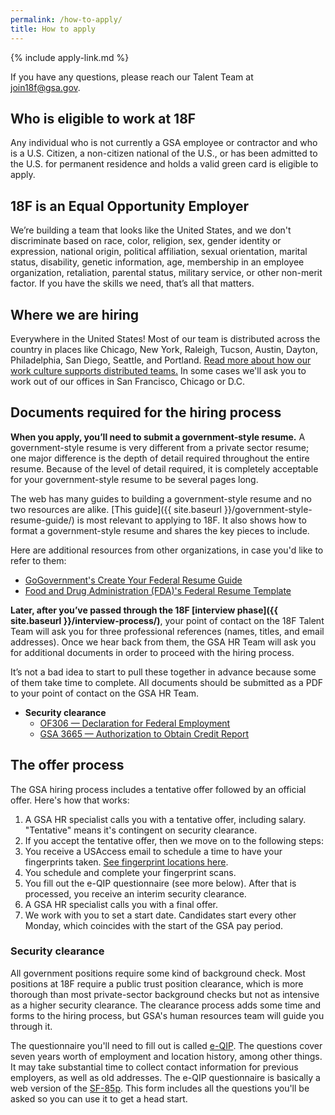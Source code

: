 ```yaml
---
permalink: /how-to-apply/
title: How to apply
---
```

{% include apply-link.md %}

If you have any questions, please reach our Talent Team at [join18f@gsa.gov](mailto:join18f@gsa.gov).

## Who is eligible to work at 18F

Any individual who is not currently a GSA employee or contractor and who is a U.S. Citizen, a non-citizen national of the U.S., or has been admitted to the U.S. for permanent residence and holds a valid green card is eligible to apply.

## 18F is an Equal Opportunity Employer
We’re building a team that looks like the United States, and we don't discriminate based on race, color, religion, sex, gender identity or expression, national origin, political affiliation, sexual orientation, marital status, disability, genetic information, age, membership in an employee organization, retaliation, parental status, military service, or other non-merit factor. If you have the skills we need, that’s all that matters.

## Where we are hiring

Everywhere in the United States! Most of our team is distributed across the country in places like Chicago, New York, Raleigh, Tucson, Austin, Dayton, Philadelphia, San Diego, Seattle, and Portland. [Read more about how our work culture supports distributed teams.](https://18f.gsa.gov/2015/10/15/best-practices-for-distributed-teams/) In some cases we'll ask you to work out of our offices in San Francisco, Chicago or D.C.


## Documents required for the hiring process

**When you apply, you’ll need to submit a government-style resume.** A government-style resume is very different from a private sector resume; one major difference is the depth of detail required throughout the entire resume. Because of the level of detail required, it is completely acceptable for your government-style resume to be several pages long. 

The web has many guides to building a government-style resume and no two resources are alike. [This guide]({{ site.baseurl }}/government-style-resume-guide/) is most relevant to applying to 18F. It also shows how to format a government-style resume and shares the key pieces to include.

Here are additional resources from other organizations, in case you'd like to refer to them: 
- [GoGovernment's Create Your Federal Resume Guide](http://gogovernment.org/how_to_apply/write_your_federal_resume/create_your_resume.php) 
- [Food and Drug Administration (FDA)'s Federal Resume Template](http://www.fda.gov/downloads/AboutFDA/WorkingatFDA/UCM279014.pdf)

**Later, after you’ve passed through the 18F [interview
phase]({{ site.baseurl }}/interview-process/)**, your point of contact on the 18F Talent Team will ask you for three professional references (names, titles, and email addresses). Once we hear back from them, the GSA HR Team will ask you for additional documents in order to proceed with the hiring process.

It’s not a bad idea to start to pull these together in advance because some of them take time to complete. All documents should be submitted as a PDF to your point of contact on the GSA HR Team.

-   **Security clearance**
    -   [OF306 — Declaration for Federal Employment](https://www.opm.gov/Forms/pdf_fill/of0306.pdf)
    -   [GSA 3665 — Authorization to Obtain Credit Report](http://www.gsa.gov/portal/getFormFormatPortalData.action?mediaId=29769)

## The offer process

The GSA hiring process includes a tentative offer followed by an official offer. Here's how that works:

1.  A GSA HR specialist calls you with a tentative offer, including salary. "Tentative" means it's contingent on security clearance.
2.  If you accept the tentative offer, then we move on to the following steps:
3.  You receive a USAccess email to schedule a time to have your fingerprints taken. [See fingerprint locations here](http://www.fedidcard.gov/centerlocator.aspx).
4.  You schedule and complete your fingerprint scans.
5.  You fill out the e-QIP questionnaire (see more below). After that is processed, you receive an interim security clearance.
6.  A GSA HR specialist calls you with a final offer.
7.  We work with you to set a start date. Candidates start every other Monday, which coincides with the start of the GSA pay period.

### Security clearance

All government positions require some kind of background check. Most positions at 18F require a public trust position clearance, which is more thorough than most private-sector background checks but not as intensive as a higher security clearance. The clearance process adds some time and forms to the hiring process, but GSA's human resources team will guide you through it.

The questionnaire you'll need to fill out is called [e-QIP](https://www.opm.gov/investigations/e-qip-application/). The questions cover seven years worth of employment and location history, among other things. It may take substantial time to collect contact information for previous employers, as well as old addresses. The e-QIP questionnaire is basically a web version of the [SF-85p](https://www.opm.gov/forms/pdf_fill/sf85p.pdf). This form includes all the questions you'll be asked so you can use it to get a head start.



